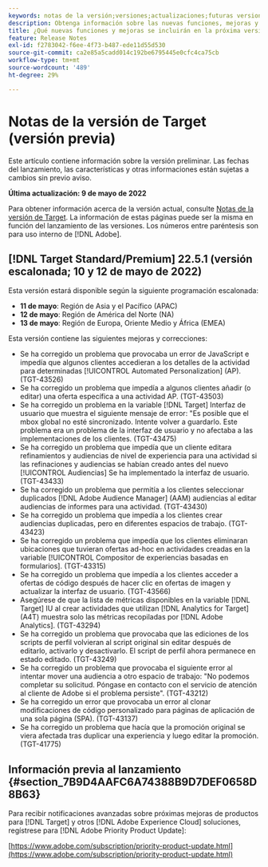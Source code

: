 ```yaml
---
keywords: notas de la versión;versiones;actualizaciones;futuras versiones;mejoras;nuevas funciones;correcciones;actualizaciones;versión preliminar
description: Obtenga información sobre las nuevas funciones, mejoras y correcciones que incluirá la próxima versión de Adobe Target, incluidos el SDK, la API y las bibliotecas de JavaScript.
title: ¿Qué nuevas funciones y mejoras se incluirán en la próxima versión?
feature: Release Notes
exl-id: f2783042-f6ee-4f73-b487-ede11d55d530
source-git-commit: ca2e85a5cadd014c192be6795445e0cfc4ca75cb
workflow-type: tm+mt
source-wordcount: '489'
ht-degree: 29%

---
```


# Notas de la versión de Target (versión previa)

Este artículo contiene información sobre la versión preliminar. Las fechas del lanzamiento, las características y otras informaciones están sujetas a cambios sin previo aviso.

**Última actualización: 9 de mayo de 2022**

Para obtener información acerca de la versión actual, consulte [Notas de la versión de Target](release-notes.md). La información de estas páginas puede ser la misma en función del lanzamiento de las versiones. Los números entre paréntesis son para uso interno de [!DNL Adobe].

## [!DNL Target Standard/Premium] 22.5.1 (versión escalonada; 10 y 12 de mayo de 2022)

Esta versión estará disponible según la siguiente programación escalonada:

* **11 de mayo**: Región de Asia y el Pacífico (APAC)
* **12 de mayo**: Región de América del Norte (NA)
* **13 de mayo**: Región de Europa, Oriente Medio y África (EMEA)

Esta versión contiene las siguientes mejoras y correcciones:

* Se ha corregido un problema que provocaba un error de JavaScript e impedía que algunos clientes accedieran a los detalles de la actividad para determinadas [!UICONTROL Automated Personalization] (AP). (TGT-43526)
* Se ha corregido un problema que impedía a algunos clientes añadir (o editar) una oferta específica a una actividad AP. (TGT-43503)
* Se ha corregido un problema en la variable [!DNL Target] Interfaz de usuario que muestra el siguiente mensaje de error: &quot;Es posible que el mbox global no esté sincronizado. Intente volver a guardarlo. Este problema era un problema de la interfaz de usuario y no afectaba a las implementaciones de los clientes. (TGT-43475)
* Se ha corregido un problema que impedía que un cliente editara refinamientos y audiencias de nivel de experiencia para una actividad si las refinaciones y audiencias se habían creado antes del nuevo [!UICONTROL Audiencias] Se ha implementado la interfaz de usuario. (TGT-43433)
* Se ha corregido un problema que permitía a los clientes seleccionar duplicados [!DNL Adobe Audience Manager] (AAM) audiencias al editar audiencias de informes para una actividad. (TGT-43430)
* Se ha corregido un problema que impedía a los clientes crear audiencias duplicadas, pero en diferentes espacios de trabajo. (TGT-43423)
* Se ha corregido un problema que impedía que los clientes eliminaran ubicaciones que tuvieran ofertas ad-hoc en actividades creadas en la variable [!UICONTROL Compositor de experiencias basadas en formularios]. (TGT-43315)
* Se ha corregido un problema que impedía a los clientes acceder a ofertas de código después de hacer clic en ofertas de imagen y actualizar la interfaz de usuario. (TGT-43566)
* Asegúrese de que la lista de métricas disponibles en la variable [!DNL Target] IU al crear actividades que utilizan [!DNL Analytics for Target] (A4T) muestra solo las métricas recopiladas por [!DNL Adobe Analytics]. (TGT-43294)
* Se ha corregido un problema que provocaba que las ediciones de los scripts de perfil volvieran al script original sin editar después de editarlo, activarlo y desactivarlo. El script de perfil ahora permanece en estado editado. (TGT-43249)
* Se ha corregido un problema que provocaba el siguiente error al intentar mover una audiencia a otro espacio de trabajo: &quot;No podemos completar su solicitud. Póngase en contacto con el servicio de atención al cliente de Adobe si el problema persiste&quot;. (TGT-43212)
* Se ha corregido un error que provocaba un error al clonar modificaciones de código personalizado para páginas de aplicación de una sola página (SPA). (TGT-43137)
* Se ha corregido un problema que hacía que la promoción original se viera afectada tras duplicar una experiencia y luego editar la promoción. (TGT-41775)

## Información previa al lanzamiento {#section_7B9D4AAFC6A74388B9D7DEF0658D8B63}

Para recibir notificaciones avanzadas sobre próximas mejoras de productos para [!DNL Target] y otros [!DNL Adobe Experience Cloud] soluciones, regístrese para [!DNL Adobe Priority Product Update]:

[https://www.adobe.com/subscription/priority-product-update.html](https://www.adobe.com/subscription/priority-product-update.html)

